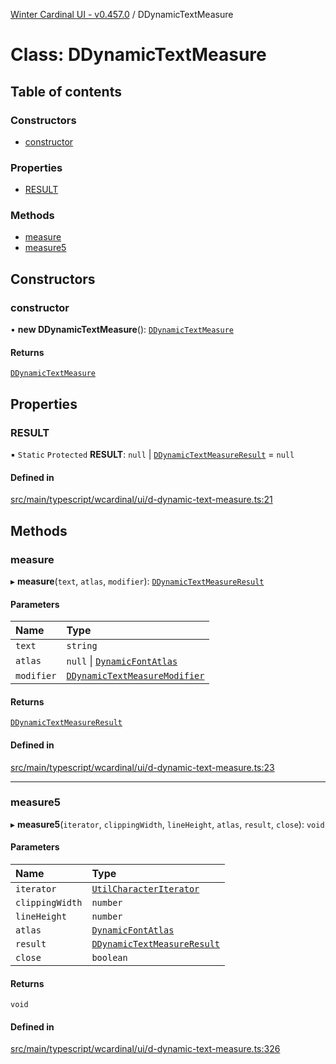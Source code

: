 [Winter Cardinal UI - v0.457.0](../index.md) / DDynamicTextMeasure

# Class: DDynamicTextMeasure

## Table of contents

### Constructors

- [constructor](DDynamicTextMeasure.md#constructor)

### Properties

- [RESULT](DDynamicTextMeasure.md#result)

### Methods

- [measure](DDynamicTextMeasure.md#measure)
- [measure5](DDynamicTextMeasure.md#measure5)

## Constructors

### constructor

• **new DDynamicTextMeasure**(): [`DDynamicTextMeasure`](DDynamicTextMeasure.md)

#### Returns

[`DDynamicTextMeasure`](DDynamicTextMeasure.md)

## Properties

### RESULT

▪ `Static` `Protected` **RESULT**: ``null`` \| [`DDynamicTextMeasureResult`](DDynamicTextMeasureResult.md) = `null`

#### Defined in

[src/main/typescript/wcardinal/ui/d-dynamic-text-measure.ts:21](https://github.com/winter-cardinal/winter-cardinal-ui/blob/v0.457.0/src/main/typescript/wcardinal/ui/d-dynamic-text-measure.ts#L21)

## Methods

### measure

▸ **measure**(`text`, `atlas`, `modifier`): [`DDynamicTextMeasureResult`](DDynamicTextMeasureResult.md)

#### Parameters

| Name | Type |
| :------ | :------ |
| `text` | `string` |
| `atlas` | ``null`` \| [`DynamicFontAtlas`](DynamicFontAtlas.md) |
| `modifier` | [`DDynamicTextMeasureModifier`](../interfaces/DDynamicTextMeasureModifier.md) |

#### Returns

[`DDynamicTextMeasureResult`](DDynamicTextMeasureResult.md)

#### Defined in

[src/main/typescript/wcardinal/ui/d-dynamic-text-measure.ts:23](https://github.com/winter-cardinal/winter-cardinal-ui/blob/v0.457.0/src/main/typescript/wcardinal/ui/d-dynamic-text-measure.ts#L23)

___

### measure5

▸ **measure5**(`iterator`, `clippingWidth`, `lineHeight`, `atlas`, `result`, `close`): `void`

#### Parameters

| Name | Type |
| :------ | :------ |
| `iterator` | [`UtilCharacterIterator`](UtilCharacterIterator.md) |
| `clippingWidth` | `number` |
| `lineHeight` | `number` |
| `atlas` | [`DynamicFontAtlas`](DynamicFontAtlas.md) |
| `result` | [`DDynamicTextMeasureResult`](DDynamicTextMeasureResult.md) |
| `close` | `boolean` |

#### Returns

`void`

#### Defined in

[src/main/typescript/wcardinal/ui/d-dynamic-text-measure.ts:326](https://github.com/winter-cardinal/winter-cardinal-ui/blob/v0.457.0/src/main/typescript/wcardinal/ui/d-dynamic-text-measure.ts#L326)
